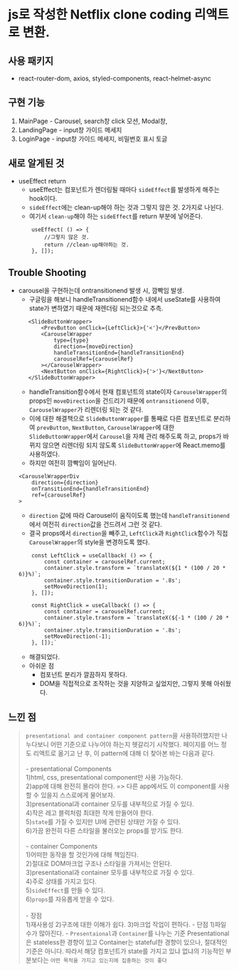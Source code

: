 # js로 작성한 Netflix clone coding 리액트로 변환.

## 사용 패키지
- react-router-dom, axios, styled-components, react-helmet-async

## 구현 기능
1) MainPage - Carousel, search창 click 모션, Modal창,
2) LandingPage - input창 가이드 메세지
3) LoginPage - input창 가이드 메세지, 비밀번호 표시 토글

## 새로 알게된 것
- useEffect return
    - useEffect는 컴포넌트가 렌더링될 때마다 `sideEffect`를 발생하게 해주는 hook이다.
    - `sideEffect`에는 clean-up해야 하는 것과 그렇지 않은 것. 2가지로 나뉜다.
    - 여기서 `clean-up`해야 하는 `sideEffect`를 return 부분에 넣어준다.
    ```
        useEffect( () => {
            //그렇지 않은 것.
            return //clean-up해야하는 것.
        }, []);
    ```

## Trouble Shooting

- carousel을 구현하는데 ontransitionend 발생 시, 깜빡임 발생.
    - 구글링을 해보니 handleTransitionend함수 내에서 useState를 사용하여 state가 변하였기 때문에 재렌더링 되는것으로 추측.
     ```
        <SlideButtonWrapper>
            <PrevButton onClick={LeftClick}>{'<'}</PrevButton>
            <CarouselWrapper 
                type={type} 
                direction={moveDirection}
                handleTransitionEnd={handleTransitionEnd}
                carouselRef={carouselRef} 
            ></CarouselWrapper>
            <NextButton onClick={RightClick}>{'>'}</NextButton>
        </SlideButtonWrapper>
    ```
    - handleTransition함수에서 현재 컴포넌트의 state이자 `CarouselWrapper`의 props인 `moveDirection`을 건드리기 때문에 `ontransitionend` 이후, `CarouselWrapper`가 리렌더링 되는 것 같다.
    - 이에 대한 해결책으로 `SlideButtonWrapper`를 통째로 다른 컴포넌트로 분리하여 `prevButton`, `NextButton`, `CarouselWrapper`에 대한 `SlideButtonWrapper`에서 `Carousel`을 자체 관리 해주도록 하고, props가 바뀌지 않으면 리렌더링 되지 않도록 `SlideButtonWrapper`에 React.memo를 사용하였다.
    - 하지만 여전히 깜빡임이 일어난다.
    ```
    <CarouselWrapperDiv 
        direction={direction}
        onTransitionEnd={handleTransitionEnd}
        ref={carouselRef}
    >
    ```
    - `direction` 값에 따라 Carousel이 움직이도록 했는데 `handleTransitionend`에서 여전히 `direction`값을 건드려서 그런 것 같다.
    - 결국 props에서 `direction`을 빼주고, `LeftClick`과 `RightClick`함수가 직접 `CarouselWrapper`의 style을 변경하도록 했다.
    ```
        const LeftClick = useCallback( () => {
            const container = carouselRef.current; 
            container.style.transform = `translateX(${1 * (100 / 20 * 6)}%)`;
            container.style.transitionDuration = '.8s';
            setMoveDirection(1);
        }, []);

        const RightClick = useCallback( () => {
            const container = carouselRef.current; 
            container.style.transform = `translateX(${-1 * (100 / 20 * 6)}%)`;
            container.style.transitionDuration = '.8s';
            setMoveDirection(-1);
        }, []);`
    ```
    - 해결되었다.
    - 아쉬운 점
        - 컴포넌트 분리가 깔끔하지 못하다.
        - DOM을 직접적으로 조작하는 것을 지양하고 싶었지만, 그렇지 못해 아쉬웠다.


## 느낀 점

> `presentational and container component pattern`을 사용하려했지만 나누다보니 어떤 기준으로 나누어야 하는지 헷갈리기 시작했다. 페이지를 어느 정도 리액트로 옮기고 난 후, 이 pattern에 대해 더 찾아본 바는 다음과 같다.<br><br>
    - presentational Components<br>
        1)html, css, presentational component만 사용 가능하다.<br>
        2)app에 대해 완전히 몰라야 한다. => 다른 app에서도 이 component를 사용할 수 있을지 스스로에게 물어보자.<br>
        3)presentational과 container 모두를 내부적으로 가질 수 있다.<br>
        4)작은 레고 블럭처럼 최대한 작게 만들어야 한다.<br>
        5)`state`를 가질 수 있지만 UI에 관련된 상태만 가질 수 있다.<br>
        6)가끔 완전히 다른 스타일을 불러오는 props를 받기도 한다.<br><br>
    - container Components<br>
        1)어떠한 동작을 할 것인가에 대해 책임진다.<br>
        2)절대로 DOM마크업 구조나 스타일을 가져서는 안된다.<br>
        3)presentational과 container 모두를 내부적으로 가질 수 있다.<br>
        4)주로 상태를 가지고 있다.<br>
        5)`sideEffect`를 만들 수 있다.<br>
        6)`props`를 자유롭게 받을 수 있다.<br><br>
    - 장점 <br>
        1)재사용성
        2)구조에 대한 이해가 쉽다.
        3)마크업 작업이 편하다.
    - 단점
        1)파일 수가 많아진다.
    - `Presentaional`과 `Container`를 나누는 기준
        Presentational은 stateless한 경향이 있고 Container는 stateful한 경향이 있으나, 절대적인 기준은 아니다.
        따라서 해당 컴포넌트가 state를 가지고 있냐 없냐의 기능적인 부분보다는 `어떤 목적을 가지고 있는지에 집중하는 것이 좋다`